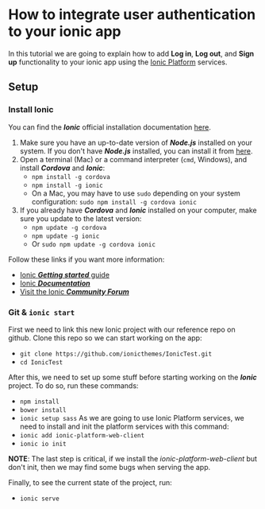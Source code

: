 # How to integrate user authentication to your ionic app
In this tutorial we are going to explain how to add **Log in**, **Log out**, and **Sign up** functionality to your ionic app using the [Ionic Platform](http://ionic.io/platform "Ionic Platform") services.

## Setup

### Install Ionic
You can find the **_Ionic_** official installation documentation [here](http://ionicframework.com/docs/guide/installation.html).

1. Make sure you have an up-to-date version of **_Node.js_** installed on your system. If you don't have **_Node.js_** installed, you can install it from [here](http://nodejs.org/).
2. Open a terminal (Mac) or a command interpreter (`cmd`, Windows), and install **_Cordova_** and **_Ionic_**:
	- `npm install -g cordova`
	- `npm install -g ionic`
	- On a Mac, you may have to use `sudo` depending on your system configuration: `sudo npm install -g cordova ionic`
3. If you already have **_Cordova_** and **_Ionic_** installed on your computer, make sure you update to the latest version:
	- `npm update -g cordova`
	- `npm update -g ionic`
	- Or `sudo npm update -g cordova ionic`

Follow these links if you want more information:
* [Ionic **_Getting started_** guide](http://ionicframework.com/getting-started)
* [Ionic **_Documentation_**](http://ionicframework.com/docs)
* [Visit the Ionic **_Community Forum_**](http://forum.ionicframework.com)

### Git & `ionic start`

First we need to link this new Ionic project with our reference repo on github. Clone this repo so we can start working on the app:
- `git clone https://github.com/ionicthemes/IonicTest.git`
- `cd IonicTest`

After this, we need to set up some stuff before starting working on the **_Ionic_** project. To do so, run these commands:
- `npm install`
- `bower install`
- `ionic setup sass`
As we are going to use Ionic Platform services, we need to install and init the platform services with this command:
- `ionic add ionic-platform-web-client`
- `ionic io init`

**NOTE**: The last step is critical, if we install the *ionic-platform-web-client* but don't init, then we may find some bugs when serving the app.

Finally, to see the current state of the project, run:
- `ionic serve`
